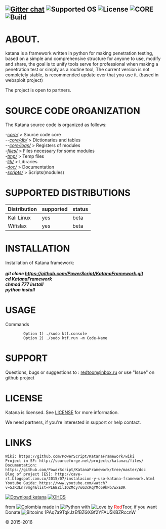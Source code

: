 [![Gitter chat](https://badges.gitter.im/totaljs/framework.png)](https://gitter.im/PowerScript/KatanaFramework) ![Supported OS](https://img.shields.io/badge/Supported%20OS-Linux-yellow.svg) ![License](https://img.shields.io/badge/license-GPLv3-blue.svg) 
![CORE](https://img.shields.io/badge/core-0.0.1.0-green.svg)![Build](https://img.shields.io/badge/BUILD-0058-red.svg) 
---
# ABOUT.

katana is a framework written in python for making penetration testing, based on a simple and comprehensive structure for anyone to use, modify and share, the goal is to unify tools serve for professional when making a penetration test or simply as a routine tool, The current version is not completely stable, is recommended update ever that you use it. (based in websploit project)

The project is open to partners.

# SOURCE CODE ORGANIZATION
The Katana source code is organized as follows:

<i>-[core/](https://github.com/PowerScript/KatanaFramework/tree/master/core)</i> > Source code core<br>
<i>--[core/db/](https://github.com/PowerScript/KatanaFramework/tree/master/core/db)</i> > Dictionaries and tables<br>
<i>--[core/logs/](https://github.com/PowerScript/KatanaFramework/tree/master/core/logs)</i> > Registers of modules<br>
<i>-[files/](https://github.com/PowerScript/KatanaFramework/tree/master/files)</i> > Files necessary for some modules<br>
<i>-[tmp/](https://github.com/PowerScript/KatanaFramework/tree/master/tmp)</i> > Temp files<br>
<i>-[lib/](https://github.com/PowerScript/KatanaFramework/tree/master/lib)</i> > Libraries<br>
<i>-[doc/](https://github.com/PowerScript/KatanaFramework/tree/master/doc)</i> > Documentation<br>
<i>-[scripts/](https://github.com/PowerScript/KatanaFramework/tree/master/scripts)</i> > Scripts(modules)<br>

# SUPPORTED DISTRIBUTIONS
|Distribution | supported | status |
----------|-------------|-------|
|Kali Linux| yes| beta   |
|Wifislax| yes| beta   |

# INSTALLATION
Installation of Katana framework:
<i><b><br><br>
	git clone https://github.com/PowerScript/KatanaFramework.git<br>
        cd KatanaFramework<br>
        chmod 777 install<br>
        python install</i>
</i></b>

# USAGE
Commands
```
        Option 1) ./sudo ktf.console                                   
        Option 2) ./sudo ktf.run -m Code-Name  
```

# SUPPORT
Questions, bugs or suggestions to : redtoor@inbox.ru
or use "Issue" on github project

# LICENSE
Katana is licensed. 
See [LICENSE](https://github.com/PowerScript/KatanaFramework/blob/master/doc/LICENCE) for more information.

We need partners, if you're interested in support or help contact.

# LINKS
```
Wiki: https://github.com/PowerScript/KatanaFramework/wiki
Project in SF: http://sourceforge.net/projects/katanas/files/
Documentation: https://github.com/PowerScript/KatanaFramework/tree/master/doc
Blog of project [ES]: http://cave-rt.blogspot.com.co/2015/07/instalacion-y-uso-katana-framework.html
Youtube Guide: https://www.youtube.com/watch?v=5JR3Lnrvmg4&list=PL6BZilIOZMcy7uG3cRqYMc69kFb7wxEDR
```
[![Download katana](https://a.fsdn.com/con/app/sf-download-button)](https://sourceforge.net/projects/katanas/files/latest/download)
[![OHCS](http://www.ciberseguridadhispana.com/img/logo/ohcs.png)](http://www.ciberseguridadhispana.com/)

from <img src="http://www.euromonitor.com/medialibrary/Image/Flag_20x20_Colombia.png" title="Colombia"> made in <img src="https://developer.ibm.com/predictiveanalytics/wp-content/uploads/sites/48/2015/04/python-icon.png" title="Python"> with <img src="http://cdn0.bodas.com.mx/img/smileys/smiley_heart.png" title="Love"> by <font color="red">Red</font>Toor, if you want Donate <img src="http://www.wbtcb.com/frontend/webroot/gfx/bitcoin-ico.gif" title="Bitcoins"> 1PAq7a9TqkJzEfBZGXGf2YFAU5KBZRccnW

© 2015-2016

